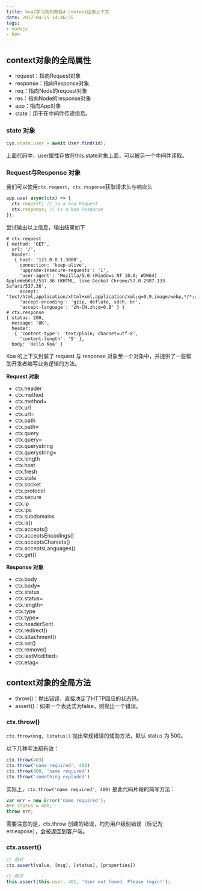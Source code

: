 ```yaml
---
title: koa2学习系列教程4 context应用上下文
date: 2017-04-25 14:46:55
tags:
- nodejs
- koa
---
```



## context对象的全局属性

- request：指向Request对象
- response：指向Response对象
- req：指向Node的request对象
- res：指向Node的response对象
- app：指向App对象
- state：用于在中间件传递信息。

### state 对象

```javascript
cyx.state.user = await User.find(id);
```

上面代码中，user属性存放在this.state对象上面，可以被另一个中间件读取。

### Request与Response 对象

我们可以使用`ctx.request`，`ctx.response`获取请求头与响应头

```javascript
app.use( async(ctx) => {
  ctx.request; // is a koa Request
  ctx.response; // is a koa Response
});
```

尝试输出以上信息，输出结果如下

```
# ctx.request
{ method: 'GET',
  url: '/',
  header:
   { host: '127.0.0.1:3000',
     connection: 'keep-alive',
     'upgrade-insecure-requests': '1',
     'user-agent': 'Mozilla/5.0 (Windows NT 10.0; WOW64) AppleWebKit/537.36 (KHTML, like Gecko) Chrome/57.0.2987.133 Safari/537.36',
     accept: 'text/html,application/xhtml+xml,application/xml;q=0.9,image/webp,*/*;q=0.8',
     'accept-encoding': 'gzip, deflate, sdch, br',
     'accept-language': 'zh-CN,zh;q=0.8' } }
# ctx.response
{ status: 200,
  message: 'OK',
  header:
   { 'content-type': 'text/plain; charset=utf-8',
     'content-length': '9' },
  body: 'Hello Koa' }
```

Koa 的上下文封装了 request 与 response 对象至一个对象中，并提供了一些帮助开发者编写业务逻辑的方法。

**Request 对象**

- ctx.header
- ctx.method
- ctx.method=
- ctx.url
- ctx.url=
- ctx.path
- ctx.path=
- ctx.query
- ctx.query=
- ctx.querystring
- ctx.querystring=
- ctx.length
- ctx.host
- ctx.fresh
- ctx.stale
- ctx.socket
- ctx.protocol
- ctx.secure
- ctx.ip
- ctx.ips
- ctx.subdomains
- ctx.is()
- ctx.accepts()
- ctx.acceptsEncodings()
- ctx.acceptsCharsets()
- ctx.acceptsLanguages()
- ctx.get()

**Response 对象**

- ctx.body
- ctx.body=
- ctx.status
- ctx.status=
- ctx.length=
- ctx.type
- ctx.type=
- ctx.headerSent
- ctx.redirect()
- ctx.attachment()
- ctx.set()
- ctx.remove()
- ctx.lastModified=
- ctx.etag=

## context对象的全局方法

- throw()：抛出错误，直接决定了HTTP回应的状态码。
- assert()：如果一个表达式为false，则抛出一个错误。

### ctx.throw()

`ctx.throw(msg, [status])` 抛出常规错误的辅助方法，默认 status 为 500。

以下几种写法都有效：

```javascript
ctx.throw(403)
ctx.throw('name required', 400)
ctx.throw(400, 'name required')
ctx.throw('something exploded')
```

实际上，`ctx.throw('name required', 400)` 是此代码片段的简写方法：

```javascript
var err = new Error('name required');
err.status = 400;
throw err;
```

需要注意的是，ctx.throw 创建的错误，均为用户级别错误（标记为err.expose），会被返回到客户端。

### ctx.assert()

```javascript
// 格式
ctx.assert(value, [msg], [status], [properties])

// 例子
this.assert(this.user, 401, 'User not found. Please login!');
```
